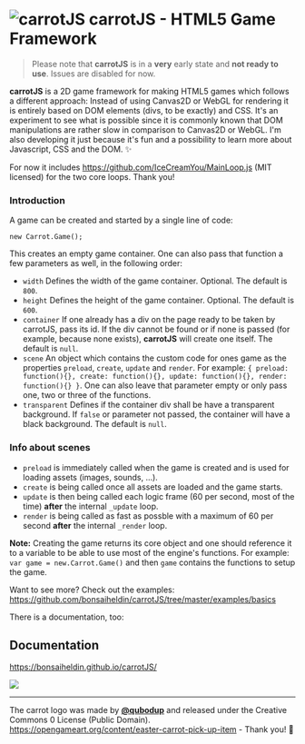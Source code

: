 # ![carrotJS](https://raw.githubusercontent.com/bonsaiheldin/carrotJS/master/carrotjs-logo.svg?sanitize=true) **carrotJS** - HTML5 Game Framework

> Please note that **carrotJS** is in a **very** early state and **not ready to use**. Issues are disabled for now.

**carrotJS** is a 2D game framework for making HTML5 games which follows a different approach: Instead of using Canvas2D or WebGL for rendering it is entirely based on DOM elements (divs, to be exactly) and CSS. It's an experiment to see what is possible since it is commonly known that DOM manipulations are rather slow in comparison to Canvas2D or WebGL. I'm also developing it just because it's fun and a possibility to learn more about Javascript, CSS and the DOM. ✨

For now it includes https://github.com/IceCreamYou/MainLoop.js (MIT licensed) for the two core loops. Thank you!

### Introduction

A game can be created and started by a single line of code:

`new Carrot.Game();`

This creates an empty game container. One can also pass that function a few parameters as well, in the following order:

* `width` Defines the width of the game container. Optional. The default is `800`.
* `height` Defines the height of the game container. Optional. The default is `600`.
* `container` If one already has a div on the page ready to be taken by carrotJS, pass its id. If the div cannot be found or if none is passed (for example, because none exists), **carrotJS** will create one itself. The default is `null`.
* `scene` An object which contains the custom code for ones game as the properties `preload`, `create`, `update` and `render`. For example: `{ preload: function(){}, create: function(){}, update: function(){}, render: function(){} }`. One can also leave that parameter empty or only pass one, two or three of the functions.
* `transparent` Defines if the container div shall be have a transparent background. If `false` or parameter not passed, the container will have a black background. The default is `null`.

### Info about scenes
* `preload` is immediately called when the game is created and is used for loading assets (images, sounds, ...).
* `create` is being called once all assets are loaded and the game starts.
* `update` is then being called each logic frame (60 per second, most of the time) **after** the internal `_update` loop.
* `render` is being called as fast as possble with a maximum of 60 per second **after** the internal `_render` loop.

**Note:** Creating the game returns its core object and one should reference it to a variable to be able to use most of the engine's functions. For example:
`var game = new.Carrot.Game()` and then `game` contains the functions to setup the game.

Want to see more? Check out the examples: https://github.com/bonsaiheldin/carrotJS/tree/master/examples/basics

There is a documentation, too:

## Documentation
https://bonsaiheldin.github.io/carrotJS/

![](https://raw.githubusercontent.com/bonsaiheldin/carrotJS/master/preview.gif)

---

The carrot logo was made by [**@qubodup**](https://github.com/qubodup) and released under the Creative Commons 0 License (Public Domain). https://opengameart.org/content/easter-carrot-pick-up-item - Thank you! 🥕
